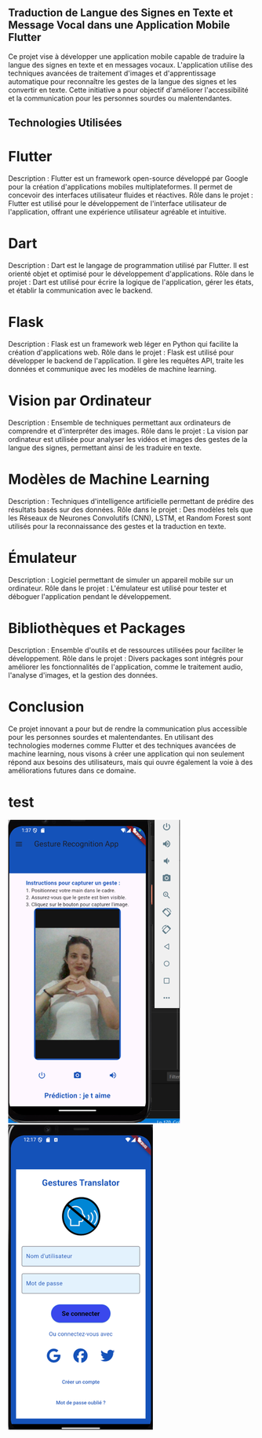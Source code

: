 
## Traduction de Langue des Signes en Texte et Message Vocal dans une Application Mobile Flutter
Ce projet vise à développer une application mobile capable de traduire la langue des signes en texte et en messages vocaux. L'application utilise des techniques avancées de traitement d'images et d'apprentissage automatique pour reconnaître les gestes de la langue des signes et les convertir en texte. Cette initiative a pour objectif d'améliorer l'accessibilité et la communication pour les personnes sourdes ou malentendantes.

## Technologies Utilisées
# Flutter

Description : Flutter est un framework open-source développé par Google pour la création d'applications mobiles multiplateformes. Il permet de concevoir des interfaces utilisateur fluides et réactives.
Rôle dans le projet : Flutter est utilisé pour le développement de l'interface utilisateur de l'application, offrant une expérience utilisateur agréable et intuitive.
# Dart

Description : Dart est le langage de programmation utilisé par Flutter. Il est orienté objet et optimisé pour le développement d'applications.
Rôle dans le projet : Dart est utilisé pour écrire la logique de l'application, gérer les états, et établir la communication avec le backend.
# Flask

Description : Flask est un framework web léger en Python qui facilite la création d'applications web.
Rôle dans le projet : Flask est utilisé pour développer le backend de l'application. Il gère les requêtes API, traite les données et communique avec les modèles de machine learning.
# Vision par Ordinateur

Description : Ensemble de techniques permettant aux ordinateurs de comprendre et d'interpréter des images.
Rôle dans le projet : La vision par ordinateur est utilisée pour analyser les vidéos et images des gestes de la langue des signes, permettant ainsi de les traduire en texte.
# Modèles de Machine Learning

Description : Techniques d'intelligence artificielle permettant de prédire des résultats basés sur des données.
Rôle dans le projet : Des modèles tels que les Réseaux de Neurones Convolutifs (CNN), LSTM, et Random Forest sont utilisés pour la reconnaissance des gestes et la traduction en texte.
# Émulateur

Description : Logiciel permettant de simuler un appareil mobile sur un ordinateur.
Rôle dans le projet : L'émulateur est utilisé pour tester et déboguer l'application pendant le développement.
# Bibliothèques et Packages

Description : Ensemble d'outils et de ressources utilisées pour faciliter le développement.
Rôle dans le projet : Divers packages sont intégrés pour améliorer les fonctionnalités de l'application, comme le traitement audio, l'analyse d'images, et la gestion des données.

# Conclusion
Ce projet innovant a pour but de rendre la communication plus accessible pour les personnes sourdes et malentendantes. En utilisant des technologies modernes comme Flutter et des techniques avancées de machine learning, nous visons à créer une application qui non seulement répond aux besoins des utilisateurs, mais qui ouvre également la voie à des améliorations futures dans ce domaine.


# test

![test1](https://github.com/nessrine-lafhal/Traduction-de-Langue-des-Signes-en-Texte-et-Message-Vocal-dans-une-Application-Mobile-Flutter-/blob/master/pic1.png)
![test1](https://github.com/nessrine-lafhal/Traduction-de-Langue-des-Signes-en-Texte-et-Message-Vocal-dans-une-Application-Mobile-Flutter-/blob/master/page%20d%20acceuil.png)




